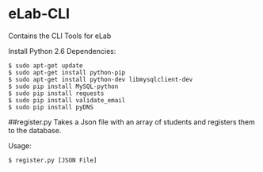 # eLab-CLI
Contains the CLI Tools for eLab

Install Python 2.6 Dependencies:
```
$ sudo apt-get update
$ sudo apt-get install python-pip
$ sudo apt-get install python-dev libmysqlclient-dev
$ sudo pip install MySQL-python
$ sudo pip install requests
$ sudo pip install validate_email
$ sudo pip install pyDNS
```

##register.py
Takes a Json file with an array of students and registers them to the database.

Usage:
```
$ register.py [JSON File]
```